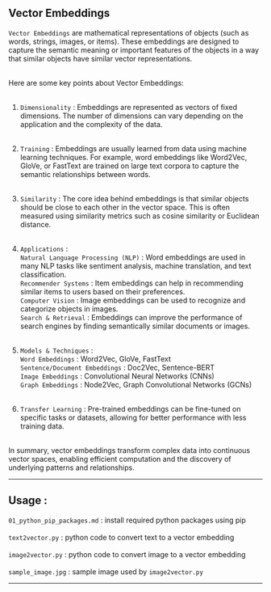 ## Vector Embeddings

`Vector Embeddings` are mathematical representations of objects (such as words, strings, images, or items). These embeddings are designed to capture the semantic meaning or important features of the objects in a way that similar objects have similar vector representations. <br><br>

Here are some key points about Vector Embeddings: <br><br>

1. `Dimensionality` : Embeddings are represented as vectors of fixed dimensions. The number of dimensions can vary depending on the application and the complexity of the data. <br><br>

2. `Training` : Embeddings are usually learned from data using machine learning techniques. For example, word embeddings like Word2Vec, GloVe, or FastText are trained on large text corpora to capture the semantic relationships between words. <br><br>

3. `Similarity` : The core idea behind embeddings is that similar objects should be close to each other in the vector space. This is often measured using similarity metrics such as cosine similarity or Euclidean distance. <br><br>

4. `Applications` : <br>
`Natural Language Processing (NLP)` : Word embeddings are used in many NLP tasks like sentiment analysis, machine translation, and text classification. <br>
`Recommender Systems` : Item embeddings can help in recommending similar items to users based on their preferences. <br>
`Computer Vision` : Image embeddings can be used to recognize and categorize objects in images. <br>
`Search & Retrieval` : Embeddings can improve the performance of search engines by finding semantically similar documents or images. <br><br>

5. `Models & Techniques` : <br>
`Word Embeddings` : Word2Vec, GloVe, FastText <br>
`Sentence/Document Embeddings` : Doc2Vec, Sentence-BERT <br>
`Image Embeddings` : Convolutional Neural Networks (CNNs) <br>
`Graph Embeddings` : Node2Vec, Graph Convolutional Networks (GCNs) <br><br>

6. `Transfer Learning` : Pre-trained embeddings can be fine-tuned on specific tasks or datasets, allowing for better performance with less training data. <br><br>

In summary, vector embeddings transform complex data into continuous vector spaces, enabling efficient computation and the discovery of underlying patterns and relationships. <br>

---

## Usage :

`01_python_pip_packages.md` : install required python packages using pip <br><br>
`text2vector.py` : python code to convert text to a vector embedding <br><br>
`image2vector.py` : python code to convert image to a vector embedding <br><br>
`sample_image.jpg` : sample image used by `image2vector.py` <br>

---


